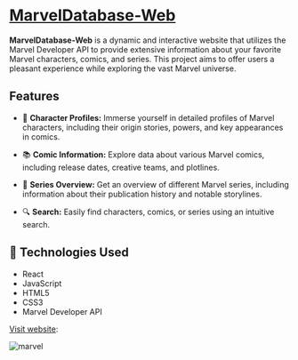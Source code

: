 # [MarvelDatabase-Web](https://marvel-characters-ivory.vercel.app/)

**MarvelDatabase-Web** is a dynamic and interactive website that utilizes the Marvel Developer API to provide extensive information about your favorite Marvel characters, comics, and series. This project aims to offer users a pleasant experience while exploring the vast Marvel universe.

## Features

- 🦸 **Character Profiles:** Immerse yourself in detailed profiles of Marvel characters, including their origin stories, powers, and key appearances in comics.

- 📚 **Comic Information:** Explore data about various Marvel comics, including release dates, creative teams, and plotlines.

- 📖 **Series Overview:** Get an overview of different Marvel series, including information about their publication history and notable storylines.

- 🔍 **Search:** Easily find characters, comics, or series using an intuitive search.

## 💼 Technologies Used

- React
- JavaScript
- HTML5
- CSS3
- Marvel Developer API

[Visit website](https://marvel-characters-ivory.vercel.app/):

![marvel](https://github.com/Dzmitry-Rybak/Marvel_Characters/assets/113254270/bc65cfb7-34e1-4c99-8551-169e6e762499)
